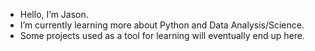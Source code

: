 - Hello, I’m Jason.
- I’m currently learning more about Python and Data Analysis/Science.
- Some projects used as a tool for learning will eventually end up here.
